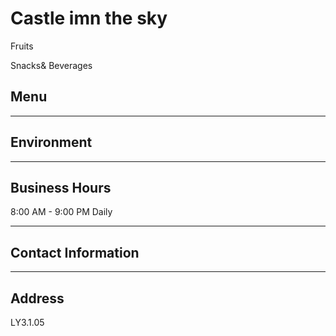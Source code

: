 # Castle imn the sky

Fruits

Snacks& Beverages

## Menu

---

## Environment

---

## Business Hours

8:00 AM - 9:00 PM Daily

---

## Contact Information

---

## Address

LY3.1.05

